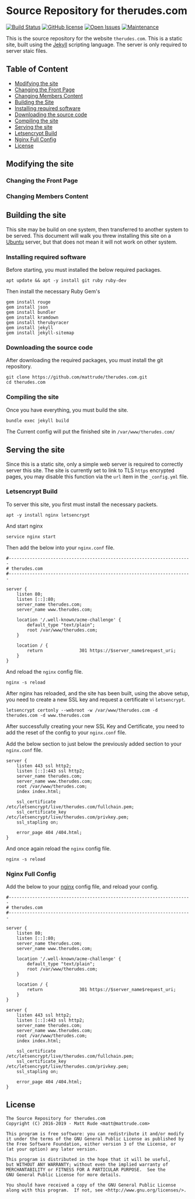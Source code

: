 # Source Repository for therudes.com
[![Build Status](https://travis-ci.org/mattrude/therudes.com.svg?branch=master)](https://travis-ci.org/mattrude/therudes.com) [![GitHub license](https://img.shields.io/github/license/mattrude/therudes.com.svg)](https://github.com/mattrude/therudes.com/blob/master/LICENSE) [![Open Issues](https://img.shields.io/github/issues-raw/mattrude/therudes.com.svg)](https://github.com/mattrude/therudes.com/issues) [![Maintenance](https://img.shields.io/maintenance/yes/2019.svg)](http://github.com/mattrude/therudes.com)

This is the source repository for the website `therudes.com`.  This is a static site, built using the [Jekyll](https://jekyllrb.com/) scripting language.  The server is only required to server staic files.

## Table of Content

* [Modifying the site](#modifying-the-site)
 * [Changing the Front Page](#changing-the-front-page)
 * [Changing Members Content](#changing-members-content)
* [Building the Site](#building-the-site)
 * [Installing required software](#installing-required-software)
 * [Downloading the source code](#downloading-the-source-code)
 * [Compiling the site](#compiling-the-site)
* [Serving the site](#serving-the-site)
 * [Letsencrypt Build](#letsencrypt-build)
 * [Nginx Full Config](#nginx-full-config)
* [License](#license)

## Modifying the site

### Changing the Front Page

### Changing Members Content

## Building the site

This site may be build on one system, then transferred to another system to be served.  This document will walk you threw installing this site on a [Ubuntu](https://www.ubuntu.com) server, but that does not mean it will not work on other system.

### Installing required software

Before starting, you must installed the below required packages. 

    apt update && apt -y install git ruby ruby-dev

Then install the necessary Ruby Gem's

    gem install rouge
    gem install json
    gem install bundler
    gem install kramdown
    gem install therubyracer
    gem install jekyll
    gem install jekyll-sitemap

### Downloading the source code

After downloading the required packages, you must install the git repository.

    git clone https://github.com/mattrude/therudes.com.git
    cd therudes.com

### Compiling the site

Once you have everything, you must build the site.

    bundle exec jekyll build

The Current config will put the finished site in `/var/www/therudes.com/`

## Serving the site

Since this is a static site, only a simple web server is required to correctly server this site.  The site is currently set to link to TLS `https` encrypted pages, you may disable this function via the `url` item in the `_config.yml` file.

### Letsencrypt Build

To server this site, you first must install the necessary packets.

    apt -y install nginx letsencrypt

And start nginx

    service nginx start

Then add the below into your `nginx.conf` file.

    #----------------------------------------------------------------------
    # therudes.com
    #----------------------------------------------------------------------

    server {
        listen 80;
        listen [::]:80;
        server_name therudes.com;
        server_name www.therudes.com;

        location '/.well-known/acme-challenge' {
            default_type "text/plain";
            root /var/www/therudes.com;
        }

        location / {
            return              301 https://$server_name$request_uri;
        }
    }

And reload the `nginx` config file.

    nginx -s reload

After nginx has reloaded, and the site has been built, using the above setup, you need to create a new SSL key and request a certificate vi `letsencrypt`.

    letsencrypt certonly --webroot -w /var/www/therudes.com -d therudes.com -d www.therudes.com

After successfully creating your new SSL Key and Certificate, you need to add the reset of the config to your `nginx.conf` file.

Add the below section to just below the previously added section to your `nginx.conf` file.

    server {
        listen 443 ssl http2;
        listen [::]:443 ssl http2;
        server_name therudes.com;
        server_name www.therudes.com;
        root /var/www/therudes.com;
        index index.html;

        ssl_certificate         /etc/letsencrypt/live/therudes.com/fullchain.pem;
        ssl_certificate_key     /etc/letsencrypt/live/therudes.com/privkey.pem;
        ssl_stapling on;

        error_page 404 /404.html;
    }

And once again reload the `nginx` config file.

    nginx -s reload

### Nginx Full Config

Add the below to your [nginx](https://nginx.org) config file, and reload your config.

    #----------------------------------------------------------------------
    # therudes.com
    #----------------------------------------------------------------------

    server {
        listen 80;
        listen [::]:80;
        server_name therudes.com;
        server_name www.therudes.com;

        location '/.well-known/acme-challenge' {
            default_type "text/plain";
            root /var/www/therudes.com;
        }

        location / {
            return              301 https://$server_name$request_uri;
        }
    }

    server {
        listen 443 ssl http2;
        listen [::]:443 ssl http2;
        server_name therudes.com;
        server_name www.therudes.com;
        root /var/www/therudes.com;
        index index.html;

        ssl_certificate         /etc/letsencrypt/live/therudes.com/fullchain.pem;
        ssl_certificate_key     /etc/letsencrypt/live/therudes.com/privkey.pem;
        ssl_stapling on;

        error_page 404 /404.html;
    }

## License

    The Source Repository for therudes.com
    Copyright (C) 2016-2019 - Matt Rude <matt@mattrude.com>

    This program is free software: you can redistribute it and/or modify
    it under the terms of the GNU General Public License as published by
    the Free Software Foundation, either version 3 of the License, or
    (at your option) any later version.

    This program is distributed in the hope that it will be useful,
    but WITHOUT ANY WARRANTY; without even the implied warranty of
    MERCHANTABILITY or FITNESS FOR A PARTICULAR PURPOSE.  See the
    GNU General Public License for more details.

    You should have received a copy of the GNU General Public License
    along with this program.  If not, see <http://www.gnu.org/licenses/>.

